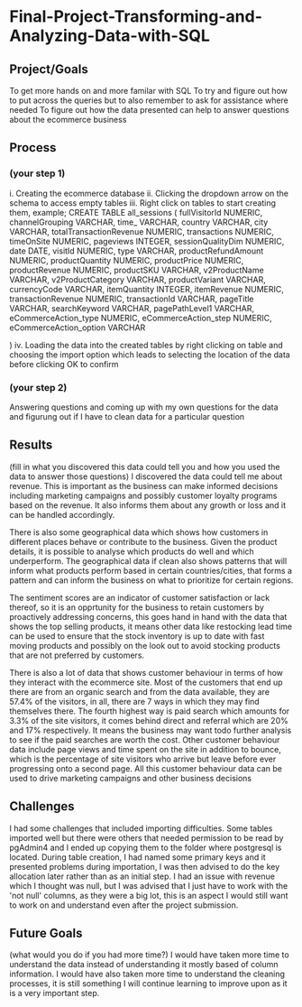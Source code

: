 # Final-Project-Transforming-and-Analyzing-Data-with-SQL

## Project/Goals
To get more hands on and more familar with SQL
To try and figure out how to put across the queries but to also remember to ask for assistance where needed
To figure out how the data presented can help to answer questions about the ecommerce business

## Process
### (your step 1)
i. Creating the ecommerce database
ii. Clicking the dropdown arrow on the schema to access empty tables
iii. Right click on tables to start creating them, example;
     CREATE TABLE all_sessions (
  fullVisitorId NUMERIC,
  channelGrouping VARCHAR,
  time_ VARCHAR,
  country VARCHAR,
  city VARCHAR,
  totalTransactionRevenue NUMERIC,
  transactions NUMERIC,
  timeOnSite NUMERIC,
  pageviews INTEGER,
  sessionQualityDim NUMERIC,
  date DATE,
  visitId NUMERIC,
  type VARCHAR,
  productRefundAmount NUMERIC,
  productQuantity NUMERIC,
  productPrice NUMERIC,
  productRevenue NUMERIC,
  productSKU VARCHAR,
  v2ProductName VARCHAR,
  v2ProductCategory VARCHAR,
  productVariant VARCHAR,
  currencyCode VARCHAR,
  itemQuantity INTEGER,
  itemRevenue NUMERIC,
  transactionRevenue NUMERIC,
  transactionId VARCHAR,
  pageTitle VARCHAR,
  searchKeyword VARCHAR,
  pagePathLevel1 VARCHAR,
  eCommerceAction_type NUMERIC,
  eCommerceAction_step NUMERIC,
  eCommerceAction_option VARCHAR

)
iv. Loading the data into the created tables by right clicking on table and choosing the import option which leads to selecting the location of the data before clicking OK to confirm
### (your step 2)
Answering questions and coming up with my own questions for the data and figurung out if I have to clean data for a particular question
## Results
(fill in what you discovered this data could tell you and how you used the data to answer those questions)
I discovered the data could tell me about revenue. This is important as the business can make informed decisions including marketing campaigns and possibly customer loyalty programs based on the revenue. It also informs them about any growth or loss and it can be handled accordingly.

There is also some geographical data which shows how customers in different places behave or contribute to the business.
Given the product details, it is possible to analyse which products do well and which underperform. The geographical data if clean also shows patterns that will inform what products perform based in certain countries/cities, that forms a pattern and can inform the business on what to prioritize for certain regions.

The sentiment scores are an indicator of customer satisfaction or lack thereof, so it is an opprtunity for the business to retain customers by proactively addressing concerns, this goes hand in hand with the data that shows the top selling products, it means other data like restocking lead time can be used to ensure that the stock inventory is up to date with fast moving products and possibly on the look out to avoid stocking products that are not preferred by customers.

There is also a lot of data that shows customer behaviour in terms of how they interact with the ecommerce site. Most of the customers that end up there are from an organic search and from the data available, they are 57.4% of the visitors, in all, there are 7 ways in which they may find themselves there. The fourth highest way is paid search which amounts for 3.3% of the site visitors, it comes behind direct and referral which are 20% and 17% respectively. It means the business may want todo further analysis to see if the paid searches are worth the cost. Other customer behaviour data include page views and time spent on the site in addition to bounce, which is the percentage of site visitors who arrive but leave before ever progressing onto a second page. All this customer behaviour data can be used to drive marketing campaigns and other business decisions

## Challenges 
I had some challenges that included importing difficulties. Some tables imported well but there were others that needed permission to be read by pgAdmin4 and I ended up copying them to the folder where postgresql is located.
During table creation, I had named some primary keys and it presented problems during importation, I was then advised to do the key allocation later rather than as an initial step.
I had an issue with revenue which I thought was null, but I was advised that I just have to work with the 'not null' columns, as they were a big lot, this is an aspect I would still want to work on and understand even after the project submission.

## Future Goals
(what would you do if you had more time?)
I would have taken more time to understand the data instead of understanding it mostly based of column information. I would have also taken more time to understand the cleaning processes, it is still something I will continue learning to improve upon as it is a very important step.
